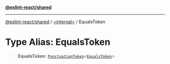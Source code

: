 [**@eslint-react/shared**](../../README.md)

***

[@eslint-react/shared](../../README.md) / [\<internal\>](../README.md) / EqualsToken

# Type Alias: EqualsToken

> **EqualsToken**: [`PunctuationToken`](../interfaces/PunctuationToken.md)\<[`EqualsToken`](../enumerations/SyntaxKind.md#equalstoken)\>
